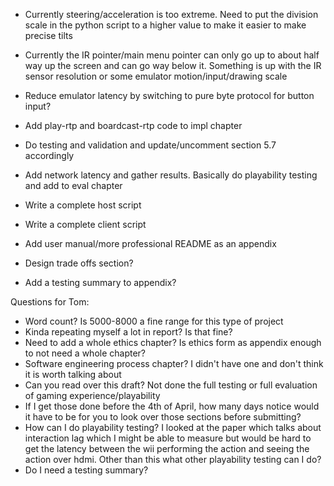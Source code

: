 - Currently steering/acceleration is too extreme. Need to put the division scale in the python script to a higher value to make it easier to make precise tilts
- Currently the IR pointer/main menu pointer can only go up to about half way up the screen and can go way below it. Something is up with the IR sensor resolution or some emulator motion/input/drawing scale
- Reduce emulator latency by switching to pure byte protocol for button input?
- Add play-rtp and boardcast-rtp code to impl chapter

- Do testing and validation and update/uncomment section 5.7 accordingly

- Add network latency and gather results. Basically do playability testing and add to eval chapter
- Write a complete host script
- Write a complete client script
- Add user manual/more professional README as an appendix


- Design trade offs section?
- Add a testing summary to appendix?
  
Questions for Tom:

- Word count? Is 5000-8000 a fine range for this type of project
- Kinda repeating myself a lot in report? Is that fine?
- Need to add a whole ethics chapter? Is ethics form as appendix enough to not need a whole chapter?
- Software engineering process chapter? I didn't have one and don't think it is worth talking about
- Can you read over this draft? Not done the full testing or full evaluation of gaming experience/playability
- If I get those done before the 4th of April, how many days notice would it have to be for you to look over those sections before submitting?
- How can I do playability testing? I looked at the paper which talks about interaction lag which I might be able to measure but would be hard to get the latency between the wii performing the action and seeing the action over hdmi. Other than this what other playability testing can I do?
- Do I need a testing summary? 
